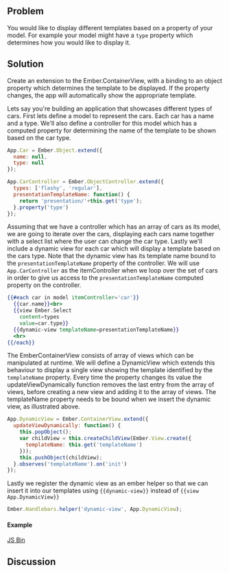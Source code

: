 ## Problem
You would like to display different templates based on a property of your model.
For example your model might have a `type` property which determines how you would
like to display it.

## Solution
Create an extension to the Ember.ContainerView, with a binding to an object property
which determines the template to be displayed.
If the property changes, the app will automatically show the appropriate template.

Lets say you're building an application that showcases different types of cars.
First lets define a model to represent the cars. Each car has a name and a type.
We'll also define a controller for this model which has a computed property for
determining the name of the template to be shown based on the car type.


```js
App.Car = Ember.Object.extend({
  name: null,
  type: null
});

App.CarController = Ember.ObjectController.extend({
  types: ['flashy', 'regular'],
  presentationTemplateName: function() {
    return 'presentation/'+this.get('type');
  }.property('type')
});
```

Assuming that we have a controller which has an array of cars as its model,
we are going to iterate over the cars, displaying each cars name together with a
select list where the user can change the car type.
Lastly we'll include a dynamic view for each car which will display a template based
on the cars type. Note that the dynamic view has its template name bound to the
`presentationTemplateName` property of the controller. We will use `App.CarController`
as the itemController when we loop over the set of cars in order to give us access to
the `presentationTemplateName` computed property on the controller.

```hbs
{{#each car in model itemController='car'}}
  {{car.name}}<br>
  {{view Ember.Select
    content=types
    value=car.type}}
  {{dynamic-view templateName=presentationTemplateName}}
  <hr>
{{/each}}
```

The EmberContainerView consists of array of views which can be manipulated at runtime.
We will define a DynamicView which extends this behaviour to display a single view
showing the template identified by the `templateName` property. Every time the property
changes its value the updateViewDynamically function removes the last entry from the
array of views, before creating a new view and adding it to the array of views.
The templateName property needs to be bound when we insert the dynamic view,
as illustrated above.

```js
App.DynamicView = Ember.ContainerView.extend({
  updateViewDynamically: function() {
    this.popObject();
    var childView = this.createChildView(Ember.View.create({
      templateName: this.get('templateName')
    }));
    this.pushObject(childView);
  }.observes('templateName').on('init')
});
```

Lastly we register the dynamic view as an ember helper so that we can insert it into
our templates using `{{dynamic-view}}` instead of `{{view App.DynamicView}}`

```js
Ember.Handlebars.helper('dynamic-view', App.DynamicView);
```

#### Example

<a class="jsbin-embed" href="http://jsbin.com/dowimihu/3/embed?live,js">JS Bin</a>
<script src="http://static.jsbin.com/js/embed.js"></script>


## Discussion